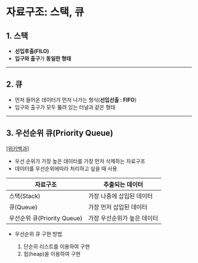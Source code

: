 # 자료구조: 스택, 큐
## 1. 스택
- **선입후출(FILO)**
- **입구와 출구**가 **동일한 형태**
---
## 2. 큐
- 먼저 들어온 데이터가 먼저 나가는 형식(**선입선출 : FIFO**)
- 입구와 출구가 모두 뚫려 있는 터널과 같은 형태

---
## 3. 우선순위 큐(Priority Queue)
[[위키백과]](https://en.wikipedia.org/wiki/Priority_queue)
- 우선 순위가 가장 높은 데이터를 가장 먼저 삭제하는 자료구조
- 데이터를 우선순위에따라 처리하고 싶을 때 사용

|자료구조|추출되는 데이터|
|------|---|
|스택(Stack)|가장 나중에 삽입된 데이터|
|큐(Queue)|가장 먼저 삽입된 데이터|
|우선순위 큐(Priority Queue)|가장 우선순위가 높은 데이터|

- 우선순위 큐 구현 방법

    1) 단순히 리스트를 이용하여 구현
    2) 힙(heap)을 이용하여 구현